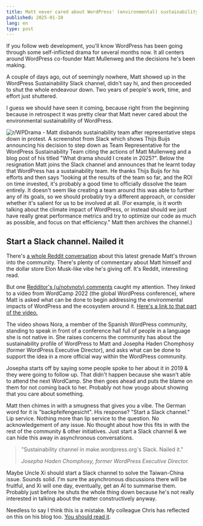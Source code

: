 ```yaml
---
title: Matt never cared about WordPress' (environmental) sustainability to begin with
published: 2025-01-10
lang: en
type: post
---
```


If you follow web development, you'll know WordPress has been going through some self-inflicted drama for several months now. It all centers around WordPress co-founder Matt Mullenweg and the decisions he's been making.

A couple of days ago, out of seemingly nowhere, Matt showed up in the WordPress Sustainability Slack channel, didn't say hi, and then proceeded to shut the whole endeavour down. Two years of people's work, time, and effort just shuttered.

I guess we should have seen it coming, because right from the beginning because in retrospect it was pretty clear that Matt never cared about the environmental sustainability of WordPress.

![r/WPDrama - Matt disbands sustainability team after representative steps down in protest. A screenshot from Slack which shows Thijs Buijs announcing his decision to step down as Team Representative for the WordPress Sustainability Team citing the actions of Matt Mullenweg and a blog post of his titled "What drama should I create in 2025?". Below the resignation Matt joins the Slack channel and announces that he learnt today that WordPress has a sustainability team. He thanks Thijs Buijs for his efforts and then says "looking at the results of the team so far, and the ROI on time invested, it's probably a good time to officially dissolve the team entirely. It doesn't seem like creating a team around this was able to further any of its goals, so we should probably try a different approach, or consider whether it's salient for us to be involved at all. (For example, is it worth talking about the climate impact of WordPress, or instead should we just have really great performance metrics and try to optimize our code as much as possible, and focus on that efficiency." Matt then archives the channel.)](../../public/img/blog/t2i90c7zyube1.jpeg 'Matt doing Matt things.')

## Start a Slack channel. Nailed it

There's [a whole Reddit conversation](https://www.reddit.com/r/WPDrama/comments/1hwz2gx/matt_disbands_sustainability_team_after/?sort=new&rdt=49064) about this latest grenade Matt's thrown into the community. There's plenty of commentary about Matt himself and the dollar store Elon Musk-like vibe he's giving off. It's Reddit, interesting read.

But one [Redditor's (u/notvnotv) comments](https://www.reddit.com/r/WPDrama/comments/1hwz2gx/comment/m658i31/?utm_source=share&utm_medium=web3x&utm_name=web3xcss&utm_term=1&utm_content=share_button) caught my attention. They linked to a video from WordCamp 2022 (the global WordPress conference), where Matt is asked what can be done to begin addressing the environmental impacts of WordPress and the ecosystem around it. [Here's a link to that part of the video.](https://www.youtube.com/watch?v=Qq1SBFzByDw&t=28625s)

The video shows Nora, a member of the Spanish WordPress community, standing to speak in front of a conference hall full of people in a language she is not native in. She raises concerns the community has about the sustainability profile of WordPress to Matt and Josepha Haden Chomphosy (former WordPress Executive Director), and asks what can be done to support the idea in a more official way within the WordPress community.

Josepha starts off by saying some people spoke to her about it in 2019 & they were going to follow up. That didn't happen because she wasn't able to attend the next WordCamp. She then goes ahead and puts the blame on them for not coming back to her. Probably not how yougo about showing that you care about something.

Matt then chimes in with a smugness that gives you a vibe. The German word for it is "backpfeifengesicht". His response? "Start a Slack channel." Lip service. Nothing more than lip service to the question. No acknowledgement of any issue. No thought about how this fits in with the rest of the community & other initiatives. Just start a Slack channel & we can hide this away in asynchronous conversations.  

> "Sustainability channel in make.wordpress.org's Slack. Nailed it."
>
> <cite>Josepha Haden Chomphosy, former WordPress Executive Director.</cite>

Maybe Uncle Xi should start a Slack channel to solve the Taiwan-China issue. Sounds solid. I'm sure the asynchronous discussions there will be fruitful, and Xi will one day, eventually, get an AI to summarise them. Probably just before he shuts the whole thing down because he's not really interested in talking about the matter constructively anyway.

Needless to say I think this is a mistake. My colleague Chris has reflected on this on his blog too. [You should read it](https://rtl.chrisadams.me.uk/2025/01/why-should-there-be-a-wordpress-sustainability-group/).
